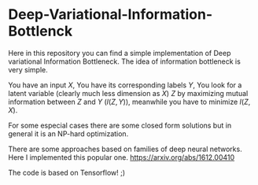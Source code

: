 # Deep-Variational-Information-Bottlenck

Here in this repository you can find a simple implementation of Deep variational Information Bottleneck. The idea of information bottleneck is very simple.

You have an input $X$, 
You have its corresponding labels $Y$,
You look for a latent variable (clearly much less dimension as $X$) $Z$ by maximizing mutual information between $Z$ and $Y$ ($I(Z, Y)$), meanwhile you have to minimize $I(Z, X)$. 

For some especial cases there are some closed form solutions but in general it is an NP-hard optimization. 

There are some approaches based on families of deep neural networks. Here I implemented this popular one. 
https://arxiv.org/abs/1612.00410

The code is based on Tensorflow! ;)




